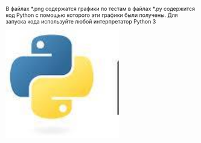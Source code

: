 В файлах *.png содержатся графики по тестам в файлах *.py содержится код Python с помощью которого эти графики были получены. 
Для запуска кода используйте любой интерпретатор Python 3



<img src="https://github.com/ViktorVersh/sobes/blob/master/Python.jpg" alt="The unlimited" width="300">

